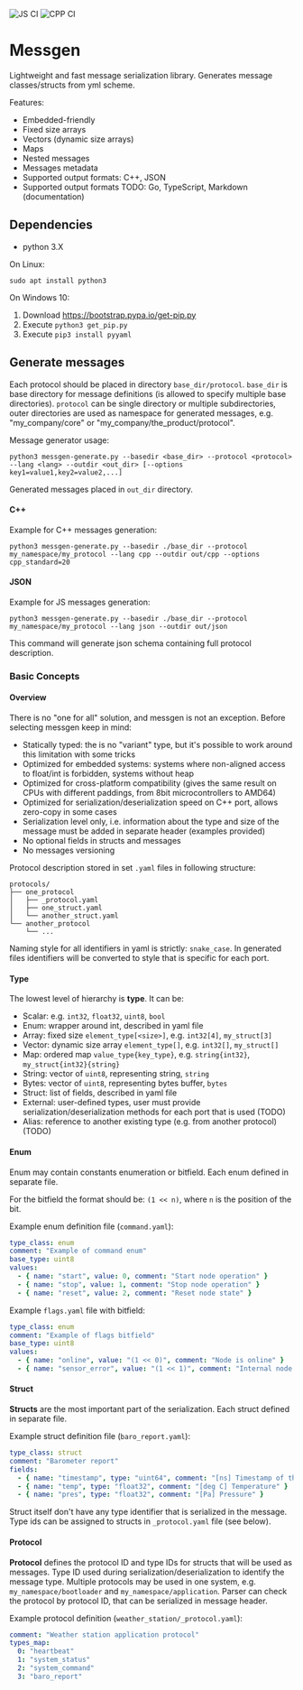 ![JS CI](https://github.com/pavletto/messgen/actions/workflows/js.yml/badge.svg)
![CPP CI](https://github.com/pavletto/messgen/actions/workflows/cpp.yml/badge.svg)

# Messgen

Lightweight and fast message serialization library.
Generates message classes/structs from yml scheme.

Features:

- Embedded-friendly
- Fixed size arrays
- Vectors (dynamic size arrays)
- Maps
- Nested messages
- Messages metadata
- Supported output formats: C++, JSON
- Supported output formats TODO: Go, TypeScript, Markdown (documentation)

## Dependencies

- python 3.X

On Linux:

```
sudo apt install python3
```

On Windows 10:

1. Download https://bootstrap.pypa.io/get-pip.py
2. Execute `python3 get_pip.py`
3. Execute `pip3 install pyyaml`

## Generate messages

Each protocol should be placed in directory `base_dir/protocol`.
`base_dir` is base directory for message definitions (is allowed to specify multiple base directories).
`protocol` can be single directory or multiple subdirectories, outer directories are used as namespace for generated messages, e.g. "my_company/core" or "my_company/the_product/protocol".

Message generator usage:
```
python3 messgen-generate.py --basedir <base_dir> --protocol <protocol> --lang <lang> --outdir <out_dir> [--options key1=value1,key2=value2,...]
```

Generated messages placed in `out_dir` directory.

#### C++

Example for C++ messages generation:

```
python3 messgen-generate.py --basedir ./base_dir --protocol my_namespace/my_protocol --lang cpp --outdir out/cpp --options cpp_standard=20
```

#### JSON

Example for JS messages generation:

```
python3 messgen-generate.py --basedir ./base_dir --protocol my_namespace/my_protocol --lang json --outdir out/json
```
This command will generate json schema containing full protocol description. 

### Basic Concepts

#### Overview

There is no "one for all" solution, and messgen is not an exception.
Before selecting messgen keep in mind:

- Statically typed: the is no "variant" type, but it's possible to work around this limitation with some tricks
- Optimized for embedded systems: systems where non-aligned access to float/int is forbidden, systems without heap
- Optimized for cross-platform compatibility (gives the same result on CPUs with different paddings, from 8bit microcontrollers to AMD64)
- Optimized for serialization/deserialization speed on C++ port, allows zero-copy in some cases
- Serialization level only, i.e. information about the type and size of the message must be added in separate header (examples provided)
- No optional fields in structs and messages
- No messages versioning

Protocol description stored in set `.yaml` files in following structure:

```
protocols/
├── one_protocol
│   ├── _protocol.yaml
│   ├── one_struct.yaml
│   └── another_struct.yaml
└── another_protocol
    └── ...
```

Naming style for all identifiers in yaml is strictly: `snake_case`.
In generated files identifiers will be converted to style that is specific for each port.

#### Type

The lowest level of hierarchy is **type**. It can be:

- Scalar: e.g. `int32`, `float32`, `uint8`, `bool`
- Enum: wrapper around int, described in yaml file
- Array: fixed size `element_type[<size>]`, e.g. `int32[4]`, `my_struct[3]`
- Vector: dynamic size array `element_type[]`, e.g. `int32[]`, `my_struct[]`
- Map: ordered map `value_type{key_type}`, e.g. `string{int32}`, `my_struct{int32}{string}`
- String: vector of `uint8`, representing string, `string`
- Bytes: vector of `uint8`, representing bytes buffer, `bytes`
- Struct: list of fields, described in yaml file
- External: user-defined types, user must provide serialization/deserialization methods for each port that is used (TODO)
- Alias: reference to another existing type (e.g. from another protocol) (TODO)

#### Enum

Enum may contain constants enumeration or bitfield.
Each enum defined in separate file.

For the bitfield the format should be: `(1 << n)`, where `n` is the position of the bit.

Example enum definition file (`command.yaml`):
```yaml
type_class: enum
comment: "Example of command enum"
base_type: uint8
values:
  - { name: "start", value: 0, comment: "Start node operation" }
  - { name: "stop", value: 1, comment: "Stop node operation" }
  - { name: "reset", value: 2, comment: "Reset node state" }
```

Example `flags.yaml` file with bitfield:
```yaml
type_class: enum
comment: "Example of flags bitfield"
base_type: uint8
values:
  - { name: "online", value: "(1 << 0)", comment: "Node is online" }
  - { name: "sensor_error", value: "(1 << 1)", comment: "Internal node error" }
```

#### Struct

**Structs** are the most important part of the serialization.
Each struct defined in separate file.

Example struct definition file (`baro_report.yaml`):
```yaml
type_class: struct
comment: "Barometer report"
fields:
  - { name: "timestamp", type: "uint64", comment: "[ns] Timestamp of the measurement" }
  - { name: "temp", type: "float32", comment: "[deg C] Temperature" }
  - { name: "pres", type: "float32", comment: "[Pa] Pressure" }
```

Struct itself don't have any type identifier that is serialized in the message.
Type ids can be assigned to structs in `_protocol.yaml` file (see below).

#### Protocol

**Protocol** defines the protocol ID and type IDs for structs that will be used as messages.
Type ID used during serialization/deserialization to identify the message type.
Multiple protocols may be used in one system, e.g. `my_namespace/bootloader` and `my_namespace/application`.
Parser can check the protocol by protocol ID, that can be serialized in message header.

Example protocol definition (`weather_station/_protocol.yaml`):

```yaml
comment: "Weather station application protocol"
types_map:
  0: "heartbeat"
  1: "system_status"
  2: "system_command"
  3: "baro_report"
```
